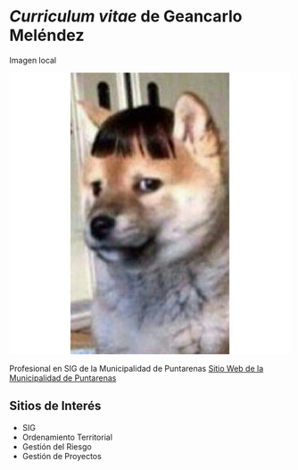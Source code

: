 # *Curriculum vitae* de Geancarlo Meléndez

Imagen local

![](chemsconflecos.jpg)


Profesional en SIG de la Municipalidad de Puntarenas [Sitio Web de la Municipalidad de Puntarenas](https://munipuntarenas.maps.arcgis.com/home/index.html)

## Sitios de Interés

- SIG
- Ordenamiento Territorial
- Gestión del Riesgo
- Gestión de Proyectos